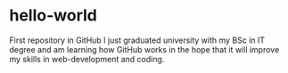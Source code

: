 # hello-world
First repository in GitHub
I just graduated university with my BSc in IT degree and am learning how GitHub works in the hope that it will improve my skills in web-development and coding.
